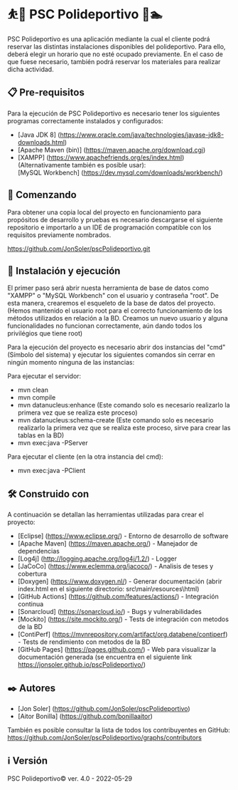 # ⛹️🏐 PSC Polideportivo 🏸🏊

PSC Polideportivo es una aplicación mediante la cual el cliente podrá reservar las distintas instalaciones disponibles del polideportivo. Para ello, deberá elegir un horario que no esté ocupado previamente. En el caso de que fuese necesario, también podrá reservar los materiales para realizar dicha actividad. 

## 📋 Pre-requisitos

Para la ejecución de PSC Polideportivo es necesario tener los siguientes programas correctamente instalados y configurados:

* [Java JDK 8]         (https://www.oracle.com/java/technologies/javase-jdk8-downloads.html)
* [Apache Maven (bin)] (https://maven.apache.org/download.cgi)
* [XAMPP]              (https://www.apachefriends.org/es/index.html)
  (Alternativamente también es posible usar):  
  [MySQL Workbench]    (https://dev.mysql.com/downloads/workbench/)


## 🚀 Comenzando

Para obtener una copia local del proyecto en funcionamiento para propósitos de desarrollo y pruebas es necesario descargarse el siguiente repositorio e importarlo a un IDE de programación compatible con los requisitos previamente nombrados.

https://github.com/JonSoler/pscPolideportivo.git


## 🔧 Instalación y ejecución

El primer paso será abrir nuesta herramienta de base de datos como "XAMPP" o "MySQL Workbench" con el usuario y contraseña "root". De esta manera, crearemos el esqueleto de la base de datos del proyecto. (Hemos mantenido el usuario root para el correcto funcionamiento de los métodos utilizados en relación a la BD. Creamos un nuevo usuario y alguna funcionalidades no funcionan correctamente, aún dando todos los privilégios que tiene root)

Para la ejecución del proyecto es necesario abrir dos instancias del "cmd" (Símbolo del sistema) y ejecutar los siguientes comandos sin cerrar en ningún momento ninguna de las instancias:
 
Para ejecutar el servidor:

* mvn clean
* mvn compile
* mvn datanucleus:enhance (Este comando solo es necesario realizarlo la primera vez que se realiza este proceso)
* mvn datanucleus:schema-create (Este comando solo es necesario realizarlo la primera vez que se realiza este proceso, sirve para crear las tablas en la BD)
* mvn exec:java -PServer

Para ejecutar el cliente (en la otra instancia del cmd):

* mvn exec:java -PClient


## 🛠️ Construido con

A continuación se detallan las herramientas utilizadas para crear el proyecto:

* [Eclipse]         (https://www.eclipse.org/) - Entorno de desarrollo de software 
* [Apache Maven]    (https://maven.apache.org/) - Manejador de dependencias
* [Log4j]           (http://logging.apache.org/log4j/1.2/) - Logger
* [JaCoCo]          (https://www.eclemma.org/jacoco/) - Analisis de teses y cobertura
* [Doxygen]         (https://www.doxygen.nl/) - Generar documentación (abrir index.html en el siguiente directorio: src\main\resources\html)
* [GitHub Actions]  (https://github.com/features/actions/) - Integración continua
* [Sonarcloud]      (https://sonarcloud.io/) - Bugs y vulnerabilidades
* [Mockito]         (https://site.mockito.org/) - Tests de integración con metodos de la BD
* [ContiPerf]       (https://mvnrepository.com/artifact/org.databene/contiperf) - Tests de rendimiento con metodos de la BD
* [GitHub Pages]    (https://pages.github.com/) - Web para visualizar la documentación generada (se encuentra en el siguiente link https://jonsoler.github.io/pscPolideportivo/)


## ✒️ Autores

* [Jon Soler]          (https://github.com/JonSoler/pscPolideportivo)
* [Aitor Bonilla]      (https://github.com/bonillaaitor)


También es posible consultar la lista de todos los contribuyentes en GitHub:
https://github.com/JonSoler/pscPolideportivo/graphs/contributors 


## ℹ️ Versión

PSC Polideportivo© ver. 4.0 - 2022-05-29
